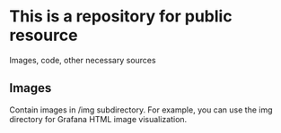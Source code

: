 # This is a repository for public resource
Images, code, other necessary sources

## Images
Contain images in /img subdirectory. For example, you can use the img directory for Grafana HTML image visualization.